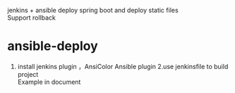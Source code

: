 jenkins +  ansible  deploy  spring boot  and  deploy static files  
Support rollback
# ansible-deploy
1. install  jenkins  plugin 
   ，AnsiColor
   Ansible plugin
2.use  jenkinsfile    to  build  project  
Example   in document
